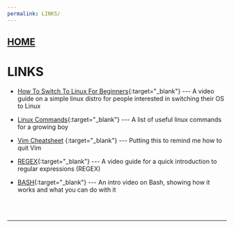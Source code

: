 ```yaml
---
permalink: LINKS/
---
```

## [HOME](../)

# LINKS

* [How To Switch To Linux For Beginners](https://www.youtube.com/watch?v=IyT4wfz5ZMg&t=1202s/){:target="_blank"} ---
  A video guide on a simple linux distro for people interested in switching their OS to Linux

* [Linux Commands](https://www.hostinger.com/tutorials/linux-commands){:target="_blank"} ---
  A list of useful linux commands for a growing boy

* [Vim Cheatsheet](https://quickref.me/vim) {:target="_blank"} ---
  Putting this to remind me how to quit Vim

* [REGEX](https://www.youtube.com/watch?v=bgBWp9EIlMM){:target="_blank"} ---
  A video guide for a quick introduction to regular expressions (REGEX)

* [BASH](https://www.youtube.com/watch?v=I4EWvMFj37g){:target="_blank"} ---
  An intro video on Bash, showing how it works and what you can do with it 
<br>
<br>
<hr>
